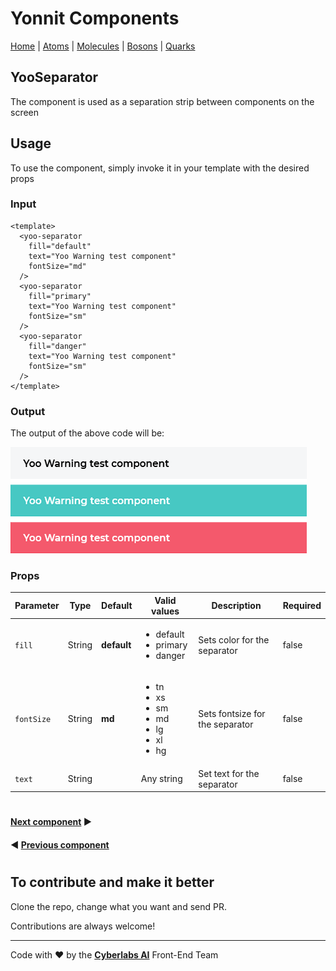 # Yonnit Components

[Home](https://github.com/Yoonit-Labs/vue-yoonit-components/blob/development/README.md) | [Atoms](https://github.com/Yoonit-Labs/vue-yoonit-components/blob/development/README.md#atoms) | [Molecules](https://github.com/Yoonit-Labs/vue-yoonit-components/blob/development/README.md#molecules) | [Bosons](https://github.com/Yoonit-Labs/vue-yoonit-components/blob/development/README.md#bosons) | [Quarks](https://github.com/Yoonit-Labs/vue-yoonit-components/blob/development/README.md#quarks)

## YooSeparator

The component is used as a separation strip between components on the screen

## Usage

To use the component, simply invoke it in your template with the desired props

### Input
```vue
<template>
  <yoo-separator
    fill="default"
    text="Yoo Warning test component"
    fontSize="md"
  />
  <yoo-separator
    fill="primary"
    text="Yoo Warning test component"
    fontSize="sm"
  />
  <yoo-separator
    fill="danger"
    text="Yoo Warning test component"
    fontSize="sm"
  />
</template>
```
### Output

The output of the above code will be:

<img src="../../../../public/readme-img/separator.png" alt="Example for separator component">

### Props
| Parameter | Type    | Default     | Valid values                                            | Description                                 | Required
|-----------|---------|-------------|---------------------------------------------------------|---------------------------------------------|---------
| `fill`    | String  | **default** | <ul><li>default</li><li>primary</li><li>danger</li><ul> | Sets color for the separator                | false
| `fontSize`| String  | **md**      | <ul><li>tn</li><li>xs</li><li>sm</li><li>md</li><li>lg</li><li>xl</li><li>hg</li><ul> | Sets fontsize for the separator | false
| `text`    | String  |             | Any string                                              | Set text for the separator                  | false

#

 #### [**Next component**](../Stepper/README.md) :arrow_forward:
 
 #### :arrow_backward: [**Previous component**](../SelectDate/README.md)

#

## To contribute and make it better

Clone the repo, change what you want and send PR.

Contributions are always welcome!

---

Code with ❤ by the [**Cyberlabs AI**](https://cyberlabs.ai/) Front-End Team
